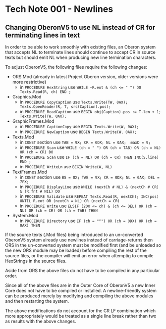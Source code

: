 # Tech Note 001 - Newlines
## Changing OberonV5 to use NL instead of CR for terminating lines in text

In order to be able to work smoothly with existing files, an Oberon system that accepts NL to terminate lines should continue to accept CR in source texts but should emit NL when producing new line termination characters.

To adjust OberonV5, the following files require the following changes:
* ORS.Mod (already in latest Project Oberon version, older versions were more restrictive)
    * in `PROCEDURE HexString` use `WHILE ~R.eot & (ch <= " ") DO Texts.Read(R, ch) END ;`
* Graphics.Mod
    * in `PROCEDURE CopyCaption` use `Texts.Write(TW, 0AX); Texts.OpenReader(R, T, src(Caption).pos);`
    * in `PROCEDURE ReadCaption` use `BEGIN obj(Caption).pos := T.len + 1; Texts.Write(TW, 0AX);`
* GraphicFrames.Mod
    * in `PROCEDURE CaptionCopy` use   `BEGIN Texts.Write(W, 0AX);`
    * in `PROCEDURE NewCaption` use   `BEGIN Texts.Write(W, 0AX);`
* Texts.Mod
    * in `CONST` section use   `TAB = 9X; CR = 0DX; NL = 0AX;  maxD = 9;`
    * in `PROCEDURE Scan` use  `WHILE (ch = " ") OR (ch = TAB) OR (ch = NL) OR (ch = CR) DO`
    * in `PROCEDURE Scan` use  `IF (ch = NL) OR (ch = CR) THEN INC(S.line) END ;`
    * in `PROCEDURE WriteLn` use   `BEGIN Write(W, NL)`
* TextFrames.Mod
    * in `CONST` section use     `BS = 8X; TAB = 9X; CR = 0DX; NL = 0AX; DEL = 7FX;`
    * in `PROCEDURE DisplayLine` use     `WHILE (nextCh # NL) & (nextCh # CR) & (R.fnt # NIL) DO`
    * in `PROCEDURE Validate` use       `REPEAT Texts.Read(R, nextCh); INC(pos) UNTIL R.eot OR (nextCh = NL) OR (nextCh = CR)`
    * in `PROCEDURE Write` use     `ELSIF (20X <= ch) & (ch <= DEL) OR (ch = NL) OR (ch = CR) OR (ch = TAB) THEN`
* System.Mod
    * in `PROCEDURE Directory` use     `IF (ch = "^") OR (ch = 0DX) OR (ch = 0AX) THEN`
    
   
If the source texts (.Mod files) being introduced to an un-converted OberonV5 system already use newlines instead of carriage-returns then ORS in the un-converted system must be modified first (and be unloaded so the new ORS module may be loaded) before compiling the rest of the source files, or the compiler will emit an error when attemptig to compile HexStrings in the source files.

Aside from ORS the above files do not have to be compiled in any particular order.

Since all of the above files are in the Outer Core of OberonV5 a new Inner Core does not have to be compiled or installed. A newline-friendly system can be produced merely by modifying and compiling the above modules and then restarting the system.

The above modifications do not account for the CR LF combination which more appropriately would be treated as a single line break rather than two as results with the above changes.
